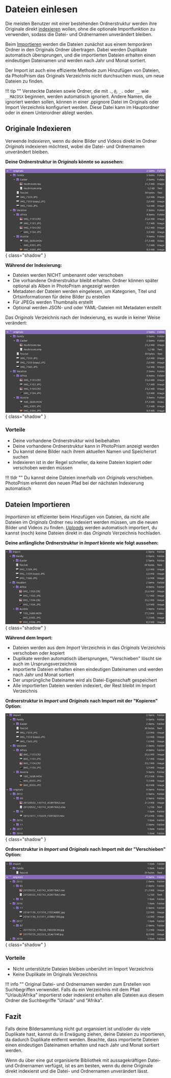 # Dateien einlesen #

Die meisten Benutzer mit einer bestehenden Ordnerstruktur werden ihre Originale direkt [indexieren](./indexing.md) wollen, ohne die optionale Importfunktion zu verwenden, 
sodass die Datei- und Ordnernamen unverändert bleiben.

Beim [Importieren](./import.md) werden die Dateien zunächst aus einem temporären Ordner in den Originals Ordner  übertragen. 
Dabei werden Duplikate automatisch übersprungen, und die importierten Dateien erhalten einen eindeutigen Dateinamen und werden nach Jahr 
und Monat sortiert.

Der Import ist auch eine effiziente Methode zum Hinzufügen von Dateien, da PhotoPrism das Originals Verzeichnis nicht durchsuchen muss, 
um neue Dateien zu finden.

!!! tip ""
    Versteckte Dateien sowie Ordner, die mit `.`, `@`, `_.` oder `__` wie `__MACOSX` beginnen, werden automatisch ignoriert. 
    Andere Namen, die ignoriert werden sollen, können in einer .ppignore Datei im Originals oder Import Verzeichnis konfiguriert werden. 
    Diese Datei kann im Hauptordner oder in einem Unterordner ablegt werden.

## Originale Indexieren ##

Verwende *Indexieren*, wenn du deine Bilder und Videos direkt im Ordner *Originals* indexieren möchtest,  wobei die Datei- und Ordnernamen unverändert bleiben.

**Deine Ordnerstruktur in *Originals* könnte so aussehen:**

![Screenshot](img/originals-before-after.jpg){ class="shadow" }
     
**Während der Indexierung:**

* Dateien werden NICHT umbenannt oder verschoben
* Die vorhandene Ordnerstruktur bleibt erhalten. Ordner können später optional als Alben in PhotoPrism angezeigt werden
* Metadaten der Dateien werden eingelesen, um Kategorien, Titel und Ortsinformationen für deine Bilder zu erstellen
* Für JPEGs werden Thumbnails erstellt
* Optional werden JSON- und oder YAML-Dateien mit Metadaten erstellt

Das *Originals* Verzeichnis nach der Indexierung, es wurde in keiner Weise verändert:

![Screenshot](img/originals-before-after.jpg){ class="shadow" }

    

### Vorteile ###

* Deine vorhandene Ordnerstruktur wird beibehalten
* Deine vorhandene Ordnerstruktur kann in PhotoPrism anzeigt werden
* Du kannst deine Bilder nach ihrem aktuellen Namen und Speicherort suchen
* Indexieren ist in der Regel schneller, da keine Dateien kopiert oder verschoben werden müssen

!!! tldr ""
    Du kannst deine Dateien innerhalb von *Originals* verschieben. PhotoPrism erkennt den neuen Pfad bei der nächsten Indexierung automatisch

## Dateien Importieren ##

*Importieren* ist effizienter beim Hinzufügen von Dateien, da nicht alle Dateien im *Originals* Ordner neu indexiert werden müssen, um die neuen Bilder und Videos zu finden.
[*Uploads*](upload.md) werden automatisch importiert, du kannst (noch) keine Dateien direkt in das *Originals* Verzeichnis hochladen.

**Deine anfängliche Ordnerstruktur in *Import* könnte wie folgt aussehen:**

   ![Screenshot](img/before-import.jpg){ class="shadow" }
   
**Während dem Import:**
 
* Dateien werden aus dem *Import* Verzeichnis in das *Originals* Verzeichnis verschoben oder kopiert
* Duplikate werden automatisch übersprungen, "Verschieben" löscht sie auch im Ursprungsverzeichnis
* Importierte Dateien erhalten einen eindeutigen Dateinamen und werden nach Jahr und Monat sortiert
* Der ursprüngliche Dateiname wird als Datei-Eigenschaft gespeichert
* Alle importierten Dateien werden indexiert, der Rest bleibt im Import Verzeichnis

**Ordnerstruktur in *Import* und *Originals* nach Import mit der "Kopieren" Option:**

   ![Screenshot](img/copy-import.jpg){ class="shadow" }

**Ordnerstruktur in *Import* und *Originals* nach Import mit der "Verschieben" Option:**

   ![Screenshot](img/move-import.jpg){ class="shadow" }

### Vorteile ###
* Nicht unterstützte Dateien bleiben unberührt im Import Verzeichnis
* Keine Duplikate im Originals Verzeichnis


!!! info ""
    Original Datei- und Ordnernamen werden zum Erstellen von Suchbegriffen verwendet. 
    Falls du ein Verzeichnis mit dem Pfad "Urlaub/Afrika" importierst oder indexierst erhalten alle Dateien aus diesem Ordner die Suchbegriffe "Urlaub" und "Afrika".


## Fazit ##
Falls deine Bildersammlung nicht gut organisiert ist und/oder du viele Duplikate hast, kannst du in Erwägung ziehen, deine Dateien zu importieren, da dadurch Duplikate entfernt werden. 
Beachte, dass importierte Dateien einen eindeutigen Dateinamen erhalten und nach Jahr und Monat sortiert werden.

Wenn du über eine gut organisierte Bibliothek mit aussagekräftigen Datei- und Ordnernamen verfügst, ist es am besten, wenn du deine Originale direkt indexierst 
und die Datei- und Ordnernamen unverändert lässt.
